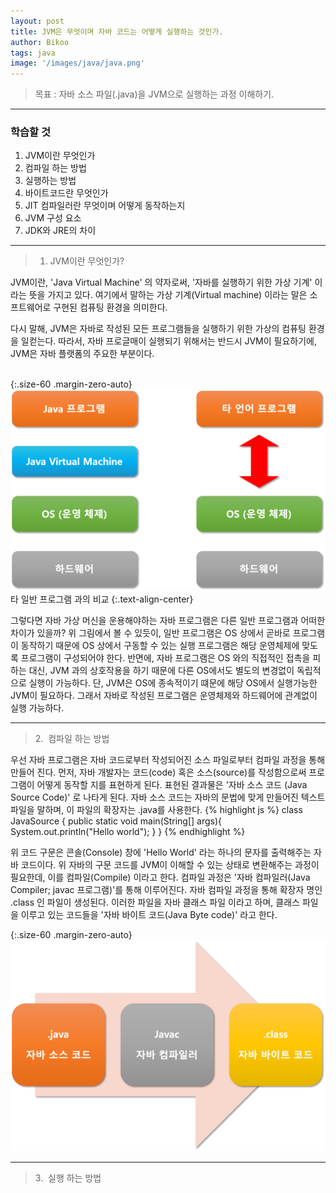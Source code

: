 ```yaml
---
layout: post
title: JVM은 무엇이며 자바 코드는 어떻게 실행하는 것인가.
author: Bikoo
tags: java
image: '/images/java/java.png'
---
```

> 목표 : 자바 소스 파일(.java)을 JVM으로 실행하는 과정 이해하기.

 ---

### 학습할 것

1. JVM이란 무엇인가
2. 컴파일 하는 방법
3. 실행하는 방법
4. 바이트코드란 무엇인가
5. JIT 컴파일러란 무엇이며 어떻게 동작하는지
6. JVM 구성 요소
7. JDK와 JRE의 차이


 ---

> 1. JVM이란 무엇인가?

JVM이란, 'Java Virtual Machine' 의 약자로써, '자바를 실행하기 위한 가상 기계' 이라는 뜻을 가지고 있다. 여기에서 말하는 가상 기계(Virtual machine) 이라는 말은 소프트웨어로 구현된 컴퓨팅 환경을 의미한다.
 
다시 말해, JVM은 자바로 작성된 모든 프로그램들을 실행하기 위한 가상의 컴퓨팅 환경을 일컫는다. 따라서, 자바 프로글매이 실행되기 위해서는 반드시 JVM이 필요하기에, JVM은 자바 플랫폼의 주요한 부분이다.  
<br>  

{:.size-60 .margin-zero-auto}
![styleguide](/images/java/2020/01/01/01_java_compare.png)
타 일반 프로그램 과의 비교
{:.text-align-center}
 <br>

그렇다면 자바 가상 머신을 운용해야하는 자바 프로그램은 다른 일반 프로그램과 어떠한 차이가 있을까? 위 그림에서 볼 수 있듯이, 일반 프로그램은 OS 상에서 곧바로 프로그램이 동작하기 때문에 OS 상에서 구동할 수 있는 실행 프로그램은 해당 운영체제에 맞도록 프로그램이 구성되어야 한다. 반면에, 자바 프로그램은 OS 와의 직접적인 접촉을 피하는 대신, JVM 과의 상호작용을 하기 때문에 다른 OS에서도 별도의 변경없이 독립적으로 실행이 가능하다. 단, JVM은 OS에 종속적이기 떄문에 해당 OS에서 실행가능한 JVM이 필요하다.
그래서 자바로 작성된 프로그램은 운영체제와 하드웨어에 관계없이 실행 가능하다.

 ---

> &#8291;2.&nbsp;&nbsp;컴파일 하는 방법

우선 자바 프로그램은 자바 코드로부터 작성되어진 소스 파일로부터 컴파일 과정을 통해 만들어 진다. 먼저, 자바 개발자는 코드(code) 혹은 소스(source)를 작성함으로써 프로그램이 어떻게 동작할 지를 표현하게 된다. 표현된 결과물은 '자바 소스 코드 (Java Source Code)' 로 나타게 된다. 자바 소스 코드는 자바의 문법에 맞게 만들어진 텍스트 파일을 말하며, 이 파일의 확장자는 .java를 사용한다.
{% highlight js %}
class JavaSource {
    public static void main(String[] args){
        System.out.println("Hello world");
    }
}
{% endhighlight %}

위 코드 구문은 콘솔(Console) 창에 'Hello World' 라는 하나의 문자를 출력해주는 자바 코드이다. 위 자바의 구문 코드를 JVM이 이해할 수 있는 상태로 변환해주는 과정이 필요한데, 이를 컴파일(Compile) 이라고 한다.
컴파일 과정은 '자바 컴파일러(Java Compiler; javac 프로그램)'를 통해 이루어진다. 자바 컴파일 과정을 통해 확장자 명인 .class 인 파일이 생성된다. 이러한 파일을 자바 클래스 파일 이라고 하며, 클래스 파일을 이루고 있는 코드들을 '자바 바이트 코드(Java Byte code)' 라고 한다.  

{:.size-60 .margin-zero-auto}
![styleguide](/images/java/2020/01/01/02_java_compile_process.png)

 ---

> &#8291;3.&nbsp;&nbsp;실행 하는 방법

